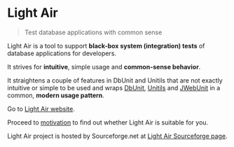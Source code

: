 # Light Air

>
> Test database applications with common sense
>

Light Air is a tool to support **black-box system (integration) tests** of database applications for developers.

It strives for **intuitive**, simple usage and **common-sense behavior**. 

It straightens a couple of features in DbUnit and Unitils 
that are not exactly intuitive or simple to be used
and wraps [DbUnit](http://dbunit.sourceforge.net/),
[Unitils](http://www.unitils.org/) and
[JWebUnit](http://jwebunit.sourceforge.net/)
in a common, **modern usage pattern**.

Go to [Light Air website](http://lightair.sourceforge.net/).

Proceed to [motivation](http://lightair.sourceforge.net/motivation.html) 
to find out whether Light Air is suitable for you.

Light Air project is hosted by Sourceforge.net at
[Light Air Sourceforge page](http://sf.net/projects/lightair/). 
